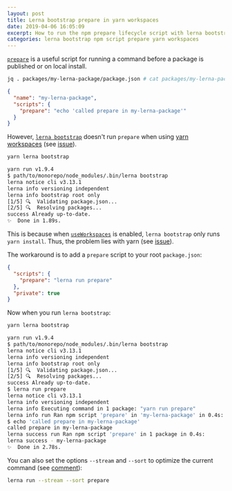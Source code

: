 ```yaml
---
layout: post
title: Lerna bootstrap prepare in yarn workspaces
date: 2019-04-06 16:05:09
excerpt: How to run the npm prepare lifecycle script with lerna bootstrap in yarn workspaces.
categories: lerna bootstrap npm script prepare yarn workspaces
---
```


[`prepare`](https://docs.npmjs.com/misc/scripts) is a useful script for running a command before a package is published or on local install.

```sh
jq . packages/my-lerna-package/package.json # cat packages/my-lerna-package/package.json
```

```json
{
  "name": "my-lerna-package",
  "scripts": {
    "prepare": "echo 'called prepare in my-lerna-package'"
  }
}
```

However, [`lerna bootstrap`](https://github.com/lerna/lerna/tree/v3.13.1/commands/bootstrap#lernabootstrap) doesn't run `prepare` when using [yarn workspaces](https://yarnpkg.com/lang/en/docs/workspaces/) (see [issue](https://github.com/lerna/lerna/issues/1021)).

```sh
yarn lerna bootstrap
```

```bash
yarn run v1.9.4
$ path/to/monorepo/node_modules/.bin/lerna bootstrap
lerna notice cli v3.13.1
lerna info versioning independent
lerna info bootstrap root only
[1/5] 🔍  Validating package.json...
[2/5] 🔍  Resolving packages...
success Already up-to-date.
✨  Done in 1.89s.
```

This is because when [`useWorkspaces`](https://github.com/lerna/lerna/blob/v3.13.1/commands/bootstrap/README.md#--use-workspaces) is enabled, `lerna bootstrap` only runs `yarn install`. Thus, the problem lies with yarn (see [issue](https://github.com/yarnpkg/yarn/issues/3911)).

The workaround is to add a `prepare` script to your root `package.json`:

```json
{
  "scripts": {
    "prepare": "lerna run prepare"
  },
  "private": true
}
```

Now when you run `lerna bootstrap`:

```sh
yarn lerna bootstrap
```

```bash
yarn run v1.9.4
$ path/to/monorepo/node_modules/.bin/lerna bootstrap
lerna notice cli v3.13.1
lerna info versioning independent
lerna info bootstrap root only
[1/5] 🔍  Validating package.json...
[2/5] 🔍  Resolving packages...
success Already up-to-date.
$ lerna run prepare
lerna notice cli v3.13.1
lerna info versioning independent
lerna info Executing command in 1 package: "yarn run prepare"
lerna info run Ran npm script 'prepare' in 'my-lerna-package' in 0.4s:
$ echo 'called prepare in my-lerna-package'
called prepare in my-lerna-package
lerna success run Ran npm script 'prepare' in 1 package in 0.4s:
lerna success - my-lerna-package
✨  Done in 2.78s.
```

You can also set the options `--stream` and `--sort` to optimize the current command (see [comment](https://github.com/yarnpkg/yarn/issues/3911#issuecomment-343270644)):

```sh
lerna run --stream --sort prepare
```
